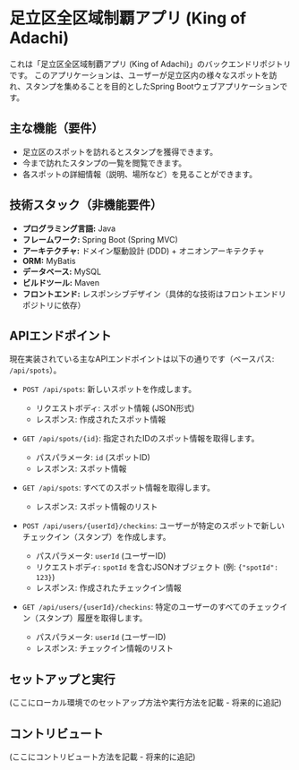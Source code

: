 # 足立区全区域制覇アプリ (King of Adachi)

これは「足立区全区域制覇アプリ (King of Adachi)」のバックエンドリポジトリです。
このアプリケーションは、ユーザーが足立区内の様々なスポットを訪れ、スタンプを集めることを目的としたSpring Bootウェブアプリケーションです。

## 主な機能（要件）

- 足立区のスポットを訪れるとスタンプを獲得できます。
- 今まで訪れたスタンプの一覧を閲覧できます。
- 各スポットの詳細情報（説明、場所など）を見ることができます。

## 技術スタック（非機能要件）

- **プログラミング言語:** Java
- **フレームワーク:** Spring Boot (Spring MVC)
- **アーキテクチャ:** ドメイン駆動設計 (DDD) + オニオンアーキテクチャ
- **ORM:** MyBatis
- **データベース:** MySQL
- **ビルドツール:** Maven
- **フロントエンド:** レスポンシブデザイン（具体的な技術はフロントエンドリポジトリに依存）

## APIエンドポイント

現在実装されている主なAPIエンドポイントは以下の通りです（ベースパス: `/api/spots`）。

- `POST /api/spots`: 新しいスポットを作成します。
  - リクエストボディ: スポット情報 (JSON形式)
  - レスポンス: 作成されたスポット情報
- `GET /api/spots/{id}`: 指定されたIDのスポット情報を取得します。
  - パスパラメータ: `id` (スポットID)
  - レスポンス: スポット情報
- `GET /api/spots`: すべてのスポット情報を取得します。
  - レスポンス: スポット情報のリスト

- `POST /api/users/{userId}/checkins`: ユーザーが特定のスポットで新しいチェックイン（スタンプ）を作成します。
  - パスパラメータ: `userId` (ユーザーID)
  - リクエストボディ: `spotId` を含むJSONオブジェクト (例: `{"spotId": 123}`)
  - レスポンス: 作成されたチェックイン情報
- `GET /api/users/{userId}/checkins`: 特定のユーザーのすべてのチェックイン（スタンプ）履歴を取得します。
  - パスパラメータ: `userId` (ユーザーID)
  - レスポンス: チェックイン情報のリスト

## セットアップと実行

(ここにローカル環境でのセットアップ方法や実行方法を記載 - 将来的に追記)

## コントリビュート

(ここにコントリビュート方法を記載 - 将来的に追記)
